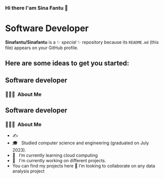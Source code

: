 ### Hi there I'am Sina Fantu 👋
<h1>Software Developer</h1>

**Sinafantu/Sinafantu** is a ✨ _special_ ✨ repository because its `README.md` (this file) appears on your GitHub profile.

<h2>Here are some ideas to get you started:</h2>

<h2>Software developer</h2>
<h3> 👨🏻‍💻 &nbsp;About Me </h3>
 <h2>Software developer</h2>
<h3> 👨🏻‍💻 &nbsp;About Me </h3>

- ✍️ &nbsp;
-  🎓 &nbsp; Studied computer science and engineering (graduated on July 2023).
-  🌱 &nbsp; I’m currently learning cloud computing
-  🤔 &nbsp; I'm currently working on different projects.
-  You can find my projects here
👯 I’m looking to collaborate on any data analysis project



